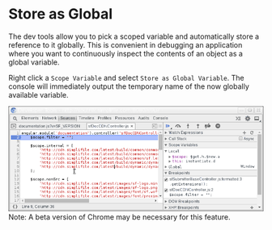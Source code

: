 Store as Global
===============

The dev tools allow you to pick a scoped variable and automatically store a reference to it globally. This is convenient in debugging an application where you want to continuously inspect the contents of an object as a global variable. 

Right click a `Scope Variable` and select `Store as Global Variable`. The console will immediately output the temporary name of the now globally available variable.

<img src="../sources/store-as-global.gif"/>
Note: A beta version of Chrome may be necessary for this feature.